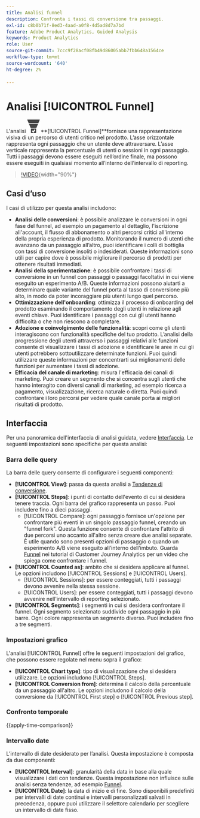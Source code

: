 ```yaml
---
title: Analisi funnel
description: Confronta i tassi di conversione tra passaggi.
exl-id: c8b0b71f-8ed3-4aad-a0f8-4d5ad8d7a7bd
feature: Adobe Product Analytics, Guided Analysis
keywords: Product Analytics
role: User
source-git-commit: 7ccc9f28acf08fb49d86005abb7fbb648a1564ce
workflow-type: tm+mt
source-wordcount: '640'
ht-degree: 2%

---
```


# Analisi [!UICONTROL Funnel]

L&#39;analisi ![ConversionFunnel ](/help/assets/icons/ConversionFunnel.svg)**[!UICONTROL Funnel]**fornisce una rappresentazione visiva di un percorso di utenti critico nel prodotto. L’asse orizzontale rappresenta ogni passaggio che un utente deve attraversare. L’asse verticale rappresenta la percentuale di utenti o sessioni in ogni passaggio. Tutti i passaggi devono essere eseguiti nell’ordine finale, ma possono essere eseguiti in qualsiasi momento all’interno dell’intervallo di reporting.

>[!VIDEO](https://video.tv.adobe.com/v/3421663/?learn=on){width="90%"}

## Casi d’uso

I casi di utilizzo per questa analisi includono:

* **Analisi delle conversioni**: è possibile analizzare le conversioni in ogni fase del funnel, ad esempio un pagamento al dettaglio, l&#39;iscrizione all&#39;account, il flusso di abbonamento o altri percorsi critici all&#39;interno della propria esperienza di prodotto. Monitorando il numero di utenti che avanzano da un passaggio all’altro, puoi identificare i colli di bottiglia con tassi di conversione insoliti o indesiderati. Queste informazioni sono utili per capire dove è possibile migliorare il percorso di prodotti per ottenere risultati immediati.
* **Analisi della sperimentazione**: è possibile confrontare i tassi di conversione in un funnel con passaggi o passaggi facoltativi in cui viene eseguito un esperimento A/B. Queste informazioni possono aiutarti a determinare quale variante del funnel porta al tasso di conversione più alto, in modo da poter incoraggiare più utenti lungo quel percorso.
* **Ottimizzazione dell&#39;onboarding**: ottimizza il processo di onboarding del prodotto esaminando il comportamento degli utenti in relazione agli eventi chiave. Puoi identificare i passaggi con cui gli utenti hanno difficoltà o che non riescono a completare.
* **Adozione e coinvolgimento delle funzionalità**: scopri come gli utenti interagiscono con funzionalità specifiche del tuo prodotto. L’analisi della progressione degli utenti attraverso i passaggi relativi alle funzioni consente di visualizzare i tassi di adozione e identificare le aree in cui gli utenti potrebbero sottoutilizzare determinate funzioni. Puoi quindi utilizzare queste informazioni per concentrarti sui miglioramenti delle funzioni per aumentare i tassi di adozione.
* **Efficacia del canale di marketing**: misura l&#39;efficacia dei canali di marketing. Puoi creare un segmento che si concentra sugli utenti che hanno interagito con diversi canali di marketing, ad esempio ricerca a pagamento, visualizzazione, ricerca naturale o diretta. Puoi quindi confrontare i loro percorsi per vedere quale canale porta ai migliori risultati di prodotto.

## Interfaccia

Per una panoramica dell&#39;interfaccia di analisi guidata, vedere [Interfaccia](../overview.md#interface). Le seguenti impostazioni sono specifiche per questa analisi:

### Barra delle query

La barra delle query consente di configurare i seguenti componenti:

* **[!UICONTROL View]**: passa da questa analisi a [Tendenze di conversione](conversion-trends.md).
* **[!UICONTROL Steps]**: i punti di contatto dell&#39;evento di cui si desidera tenere traccia. Ogni barra del grafico rappresenta un passo. Puoi includere fino a dieci passaggi.
   * [!UICONTROL Compare]: ogni passaggio fornisce un&#39;opzione per confrontare più eventi in un singolo passaggio funnel, creando un &quot;funnel fork&quot;. Questa funzione consente di confrontare l&#39;attrito di due percorsi uno accanto all&#39;altro senza creare due analisi separate. È utile quando sono presenti opzioni di passaggio o quando un esperimento A/B viene eseguito all’interno dell’imbuto. Guarda [Funnel](https://experienceleague.adobe.com/en/docs/customer-journey-analytics-learn/tutorials/guided-analysis/funnel) nei tutorial di Customer Journey Analytics per un video che spiega come confrontare i funnel.
* **[!UICONTROL Counted as]**: ambito che si desidera applicare al funnel. Le opzioni includono [!UICONTROL Sessions] e [!UICONTROL Users].
   * [!UICONTROL Sessions]: per essere conteggiati, tutti i passaggi devono avvenire nella stessa sessione.
   * [!UICONTROL Users]: per essere conteggiati, tutti i passaggi devono avvenire nell&#39;intervallo di reporting selezionato.
* **[!UICONTROL Segments]**: i segmenti in cui si desidera confrontare il funnel. Ogni segmento selezionato suddivide ogni passaggio in più barre. Ogni colore rappresenta un segmento diverso. Puoi includere fino a tre segmenti.

### Impostazioni grafico

L&#39;analisi [!UICONTROL Funnel] offre le seguenti impostazioni del grafico, che possono essere regolate nel menu sopra il grafico:

* **[!UICONTROL Chart type]**: tipo di visualizzazione che si desidera utilizzare. Le opzioni includono [!UICONTROL Steps].
* **[!UICONTROL Conversion from]**: determina il calcolo della percentuale da un passaggio all&#39;altro. Le opzioni includono il calcolo della conversione da [!UICONTROL First step] o [!UICONTROL Previous step].

### Confronto temporale

{{apply-time-comparison}}



### Intervallo date

L’intervallo di date desiderato per l’analisi. Questa impostazione è composta da due componenti:

* **[!UICONTROL Interval]**: granularità della data in base alla quale visualizzare i dati con tendenze. Questa impostazione non influisce sulle analisi senza tendenze, ad esempio [Funnel](funnel.md).
* **[!UICONTROL Date]**: la data di inizio e di fine. Sono disponibili predefiniti per intervalli di date continui e intervalli personalizzati salvati in precedenza, oppure puoi utilizzare il selettore calendario per scegliere un intervallo di date fisso.

<!--
## Example

See below for an example of the analysis.

![Funnel time compare](../assets/funnel-compare.png)

-->
